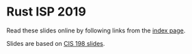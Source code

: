 # Rust ISP 2019

Read these slides online by following links from the [index page](https://newpavlov.github.io/rust-isp-2019/).

Slides are based on [CIS 198 slides](https://github.com/cis198-2016s/slides).
